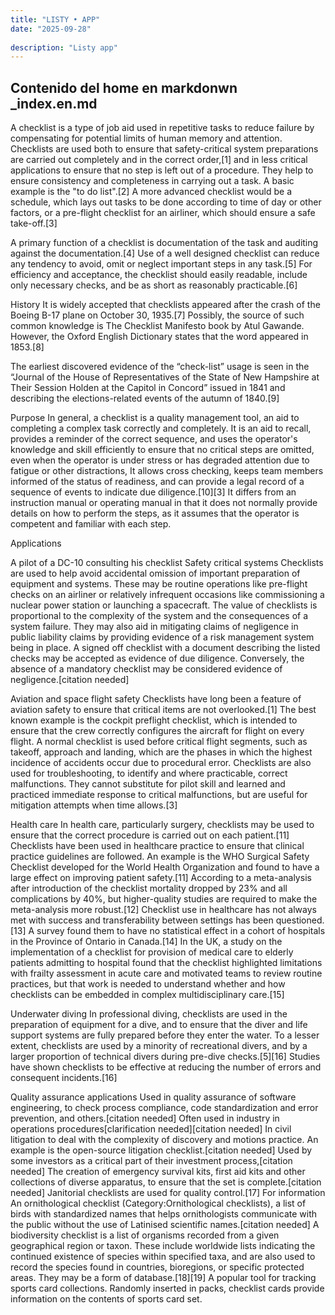 ```yaml
---
title: "LISTY • APP"
date: "2025-09-28"
  
description: "Listy app"
---
```



## Contenido del home en markdonwn _index.en.md


A checklist is a type of job aid used in repetitive tasks to reduce failure by compensating for potential limits of human memory and attention. Checklists are used both to ensure that safety-critical system preparations are carried out completely and in the correct order,[1] and in less critical applications to ensure that no step is left out of a procedure. They help to ensure consistency and completeness in carrying out a task. A basic example is the "to do list".[2] A more advanced checklist would be a schedule, which lays out tasks to be done according to time of day or other factors, or a pre-flight checklist for an airliner, which should ensure a safe take-off.[3]

A primary function of a checklist is documentation of the task and auditing against the documentation.[4] Use of a well designed checklist can reduce any tendency to avoid, omit or neglect important steps in any task.[5] For efficiency and acceptance, the checklist should easily readable, include only necessary checks, and be as short as reasonably practicable.[6]

History
It is widely accepted that checklists appeared after the crash of the Boeing B-17 plane on October 30, 1935.[7] Possibly, the source of such common knowledge is The Checklist Manifesto book by Atul Gawande. However, the Oxford English Dictionary states that the word appeared in 1853.[8]

The earliest discovered evidence of the “check-list” usage is seen in the “Journal of the House of Representatives of the State of New Hampshire at Their Session Holden at the Capitol in Concord” issued in 1841 and describing the elections-related events of the autumn of 1840.[9]

Purpose
In general, a checklist is a quality management tool, an aid to completing a complex task correctly and completely. It is an aid to recall, provides a reminder of the correct sequence, and uses the operator's knowledge and skill efficiently to ensure that no critical steps are omitted, even when the operator is under stress or has degraded attention due to fatigue or other distractions, It allows cross checking, keeps team members informed of the status of readiness, and can provide a legal record of a sequence of events to indicate due diligence.[10][3] It differs from an instruction manual or operating manual in that it does not normally provide details on how to perform the steps, as it assumes that the operator is competent and familiar with each step.

Applications

A pilot of a DC-10 consulting his checklist
Safety critical systems
Checklists are used to help avoid accidental omission of important preparation of equipment and systems. These may be routine operations like pre-flight checks on an airliner or relatively infrequent occasions like commissioning a nuclear power station or launching a spacecraft. The value of checklists is proportional to the complexity of the system and the consequences of a system failure. They may also aid in mitigating claims of negligence in public liability claims by providing evidence of a risk management system being in place. A signed off checklist with a document describing the listed checks may be accepted as evidence of due diligence. Conversely, the absence of a mandatory checklist may be considered evidence of negligence.[citation needed]

Aviation and space flight safety
Checklists have long been a feature of aviation safety to ensure that critical items are not overlooked.[1] The best known example is the cockpit preflight checklist, which is intended to ensure that the crew correctly configures the aircraft for flight on every flight. A normal checklist is used before critical flight segments, such as takeoff, approach and landing, which are the phases in which the highest incidence of accidents occur due to procedural error. Checklists are also used for troubleshooting, to identify and where practicable, correct malfunctions. They cannot substitute for pilot skill and learned and practiced immediate response to critical malfunctions, but are useful for mitigation attempts when time allows.[3]

Health care
In health care, particularly surgery, checklists may be used to ensure that the correct procedure is carried out on each patient.[11] Checklists have been used in healthcare practice to ensure that clinical practice guidelines are followed. An example is the WHO Surgical Safety Checklist developed for the World Health Organization and found to have a large effect on improving patient safety.[11] According to a meta-analysis after introduction of the checklist mortality dropped by 23% and all complications by 40%, but higher-quality studies are required to make the meta-analysis more robust.[12] Checklist use in healthcare has not always met with success and transferability between settings has been questioned.[13] A survey found them to have no statistical effect in a cohort of hospitals in the Province of Ontario in Canada.[14] In the UK, a study on the implementation of a checklist for provision of medical care to elderly patients admitting to hospital found that the checklist highlighted limitations with frailty assessment in acute care and motivated teams to review routine practices, but that work is needed to understand whether and how checklists can be embedded in complex multidisciplinary care.[15]

Underwater diving
In professional diving, checklists are used in the preparation of equipment for a dive, and to ensure that the diver and life support systems are fully prepared before they enter the water. To a lesser extent, checklists are used by a minority of recreational divers, and by a larger proportion of technical divers during pre-dive checks.[5][16] Studies have shown checklists to be effective at reducing the number of errors and consequent incidents.[16]

Quality assurance applications
Used in quality assurance of software engineering, to check process compliance, code standardization and error prevention, and others.[citation needed]
Often used in industry in operations procedures[clarification needed][citation needed]
In civil litigation to deal with the complexity of discovery and motions practice. An example is the open-source litigation checklist.[citation needed]
Used by some investors as a critical part of their investment process,[citation needed]
The creation of emergency survival kits, first aid kits and other collections of diverse apparatus, to ensure that the set is complete.[citation needed]
Janitorial checklists are used for quality control.[17]
For information
An ornithological checklist (Category:Ornithological checklists), a list of birds with standardized names that helps ornithologists communicate with the public without the use of Latinised scientific names.[citation needed]
A biodiversity checklist is a list of organisms recorded from a given geographical region or taxon. These include worldwide lists indicating the continued existence of species within specified taxa, and are also used to record the species found in countries, bioregions, or specific protected areas. They may be a form of database.[18][19]
A popular tool for tracking sports card collections. Randomly inserted in packs, checklist cards provide information on the contents of sports card set.
